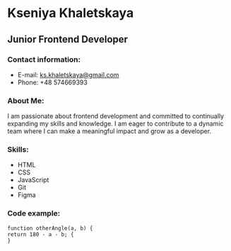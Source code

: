 # Kseniya Khaletskaya

## Junior Frontend Developer

### Contact information:

- E-mail: ks.khaletskaya@gmail.com
- Phone: +48 574669393

### About Me:

I am passionate about frontend development and committed to continually expanding my skills and knowledge. I am eager to contribute to a dynamic team where I can make a meaningful impact and grow as a developer.

### Skills:

- HTML
- CSS
- JavaScript
- Git
- Figma

### Code example:

```
function otherAngle(a, b) {
return 180 - a - b; {
}
```

